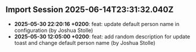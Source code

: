 
## Import Session 2025-06-14T23:31:32.040Z

- **2025-05-30 22:20:16 +0200**: feat: update default person name in configuration (by Joshua Stolle)
- **2025-05-30 12:05:00 +0200**: feat: add random description for update toast and change default person name (by Joshua Stolle)
